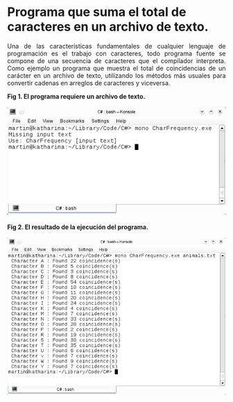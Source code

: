 # Programa que suma el total de caracteres en un archivo de texto.
    
<p align="justify">
      Una de las características fundamentales de cualquier lenguaje de programación es el trabajo con caracteres, todo programa fuente se compone de una secuencia de caracteres que el compilador interpreta.
  Como ejemplo un programa que muestra el total de coincidencias de un carácter en un archivo de texto, utilizando los métodos más usuales para convertir cadenas en arreglos de caracteres y viceversa.
    </p>
<div><b>Fig 1. El programa requiere un archivo de texto.</b></div><br>
      <div>
<IMG src="picture_library/CharFrequency/charFrequency1.png">
</div><br>
      <div><b>Fig 2. El resultado de la ejecución del programa.</b></div><br>
      <div>
<IMG src="picture_library/CharFrequency/charFrequency2.png">
</div><br>
<p>
